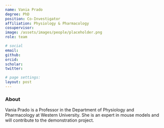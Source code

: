 ```yaml
---
name: Vania Prado
degree: PhD
position: Co-Investigator
affiliation: Physiology & Pharmacology
cosupervisor:
image: /assets/images/people/placeholder.png
role: team

# social
email: 
github: 
orcid: 
scholar: 
twitter: 

# page settings:
layout: post
---
```


### About

Vania Prado is a Professor in the Department of Physiology and Pharmacology at Western University. She is an expert in mouse models and will contribute to the demonstration project.